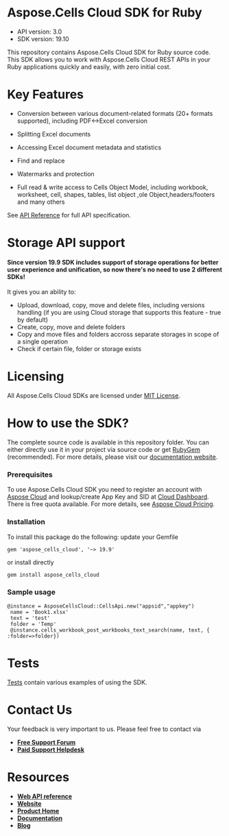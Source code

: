 # Aspose.Cells Cloud SDK for Ruby 

- API version: 3.0
- SDK version: 19.10

This repository contains Aspose.Cells Cloud SDK for Ruby source code. This SDK allows you to work with Aspose.Cells Cloud REST APIs in your Ruby applications quickly and easily, with zero initial cost.



# Key Features

- Conversion between various document-related formats (20+ formats supported), including PDF<->Excel conversion

- Splitting Excel documents

- Accessing Excel document metadata and statistics

- Find and replace

- Watermarks and protection

- Full read & write access to Cells Object Model, including workbook, worksheet, cell, shapes, tables, list object ,ole Object,headers/footers and many others

  

See [API Reference](https://apireference.aspose.cloud/cells/) for full API specification.



# Storage API support

#### Since version 19.9 SDK includes support of storage operations for better user experience and unification, so now there's no need to use 2 different SDKs!

It gives you an ability to:

- Upload, download, copy, move and delete files, including versions handling (if you are using Cloud storage that supports this feature - true by default)
- Create, copy, move and delete folders
- Copy and move files and folders accross separate storages in scope of a single operation
- Check if certain file, folder or storage exists

# Licensing

All Aspose.Cells Cloud SDKs are licensed under [MIT License](https://github.com/aspose-cells-cloud/aspose-cells-cloud-ruby/blob/master/LICENSE).



# How to use the SDK?

The complete source code is available in this repository folder. You can either directly use it in your project via source code or get  [RubyGem](https://rubygems.org/gems/aspose_cells_cloud)  (recommended). For more details, please visit our [documentation website](https://docs.aspose.cloud/display/cellscloud/Available+SDKs).

 

### Prerequisites

 

To use Aspose.Cells Cloud SDK you need to register an account with [Aspose Cloud](https://www.aspose.cloud/) and lookup/create App Key and SID at [Cloud Dashboard](https://dashboard.aspose.cloud/#/apps). There is free quota available. For more details, see [Aspose Cloud Pricing](https://purchase.aspose.cloud/pricing).

 

### Installation

To install this package do the following: update your Gemfile

```
gem 'aspose_cells_cloud', '~> 19.9'
```

or install directly

```
gem install aspose_cells_cloud
```

### Sample usage

```
@instance = AsposeCellsCloud::CellsApi.new("appsid","appkey")
 name = 'Book1.xlsx'
 text = 'test'
 folder = 'Temp'
 @instance.cells_workbook_post_workbooks_text_search(name, text, { :folder=>folder})
```

# Tests

[Tests](https://github.com/aspose-cells-cloud/aspose-cells-cloud-ruby/tree/master/spec) contain various examples of using the SDK.



# Contact Us

Your feedback is very important to us. Please feel free to contact via

- [**Free Support Forum**](https://forum.aspose.cloud/c/cells)
- [**Paid Support Helpdesk**](https://helpdesk.aspose.cloud/)

# Resources

- [**Web API reference**](https://apireference.aspose.cloud/cells/)
- [**Website**](https://www.aspose.cloud)
- [**Product Home**](https://products.aspose.cloud/cells)
- [**Documentation**](https://docs.aspose.cloud/display/cellscloud/Home)
- [**Blog**](https://blog.aspose.cloud/category/cells/)